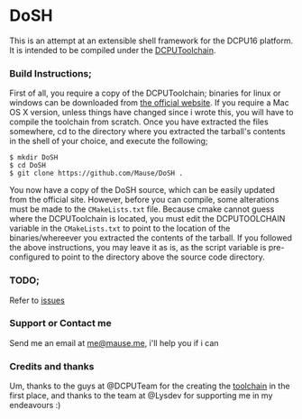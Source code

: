 DoSH
=======

This is an attempt at an extensible shell framework for the DCPU16 platform.
It is intended to be compiled under the [DCPUToolchain](http://DCPUToolcha.in).

### Build Instructions;
First of all, you require a copy of the DCPUToolchain; binaries for linux or windows can be downloaded from [the official website](http://DCPUToolcha.in). If you require a Mac OS X version, unless things have changed since i wrote this, you will have to compile the toolchain from scratch. Once you have extracted the files somewhere, cd to the directory where you extracted the tarball's contents in the shell of your choice, and execute the following;
```shell
$ mkdir DoSH
$ cd DoSH
$ git clone https://github.com/Mause/DoSH .
```
You now have a copy of the DoSH source, which can be easily updated from the official site. However, before you can compile, some alterations must be made to the ```CMakeLists.txt``` file. Because cmake cannot guess where the DCPUToolchain is located, you must edit the DCPUTOOLCHAIN variable in the ```CMakeLists.txt``` to point to the location of the binaries/whereever you extracted the contents of the tarball. If you followed the above instructions, you may leave it as is, as the script variable is pre-configured to point to the directory above the source code directory.

### TODO;
Refer to [issues](https://github.com/Mause/DoSH/issues)

### Support or Contact me
Send me an email at [me@mause.me](mailto:me@mause.me), i'll help you if i can

### Credits and thanks
Um, thanks to the guys at @DCPUTeam for the creating the [toolchain](http://dcputoolcha.in) in the first place, and thanks to the team at @Lysdev for supporting me in my endeavours :)

